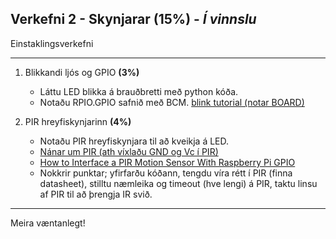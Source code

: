 ## Verkefni 2 - Skynjarar (15%) - **_Í vinnslu_**
Einstaklingsverkefni

---

1. Blikkandi ljós og GPIO **(3%)**
   - Láttu LED blikka á brauðbretti með python kóða. 
   - Notaðu RPIO.GPIO safnið með BCM. [blink tutorial (notar BOARD)](https://raspberrypihq.com/making-a-led-blink-using-the-raspberry-pi-and-python/)

2. PIR hreyfiskynjarinn **(4%)**
   - Notaðu PIR hreyfiskynjara til að kveikja á LED.
   - [Nánar um PIR (ath víxlaðu GND og Vc í PIR)](https://learn.adafruit.com/pir-passive-infrared-proximity-motion-sensor/overview)
   - [How to Interface a PIR Motion Sensor With Raspberry Pi GPIO](https://maker.pro/raspberry-pi/tutorial/how-to-interface-a-pir-motion-sensor-with-raspberry-pi-gpio)
   - Nokkrir punktar; yfirfarðu kóðann, tengdu víra rétt í PIR (finna datasheet), stilltu næmleika og timeout (hve lengi) á PIR, taktu linsu af PIR til að þrengja IR svið. 
   
    
---

Meira væntanlegt!
